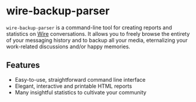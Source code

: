 # wire-backup-parser
`wire-backup-parser` is a command-line tool for creating reports and statistics on [Wire](https://github.com/wireapp/wire) conversations. It allows you to freely browse the entirety of your messaging history and to backup all your media, eternalizing your work-related discussions and/or happy memories.

## Features

* Easy-to-use, straightforward command line interface
* Elegant, interactive and printable HTML reports
* Many insightful statistics to cultivate your community

